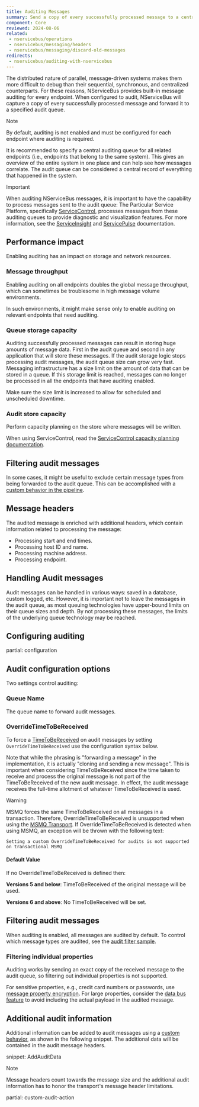 ```yaml
---
title: Auditing Messages
summary: Send a copy of every successfully processed message to a central place for analysis and compliance purposes.
component: Core
reviewed: 2024-08-06
related:
 - nservicebus/operations
 - nservicebus/messaging/headers
 - nservicebus/messaging/discard-old-messages
redirects:
 - nservicebus/auditing-with-nservicebus
---
```


The distributed nature of parallel, message-driven systems makes them more difficult to debug than their sequential, synchronous, and centralized counterparts. For these reasons, NServiceBus provides built-in message auditing for every endpoint. When configured to audit, NServiceBus will capture a copy of every successfully processed message and forward it to a specified audit queue.

> [!NOTE]
> By default, auditing is not enabled and must be configured for each endpoint where auditing is required.

It is recommended to specify a central auditing queue for all related endpoints (i.e., endpoints that belong to the same system). This gives an overview of the entire system in one place and can help see how messages correlate. The audit queue can be considered a central record of everything that happened in the system.

> [!IMPORTANT]
> When auditing NServiceBus messages, it is important to have the capability to process messages sent to the audit queue: The Particular Service Platform, specifically [ServiceControl](/servicecontrol), processes messages from these auditing queues to provide diagnostic and visualization features. For more information, see the [ServiceInsight](/serviceinsight/) and [ServicePulse](/servicepulse/) documentation.

## Performance impact

Enabling auditing has an impact on storage and network resources.

### Message throughput

Enabling auditing on all endpoints doubles the global message throughput, which can sometimes be troublesome in high message volume environments.

In such environments, it might make sense only to enable auditing on relevant endpoints that need auditing.

### Queue storage capacity

Auditing successfully processed messages can result in storing huge amounts of message data. First in the audit queue and second in any application that will store these messages. If the audit storage logic stops processing audit messages, the audit queue size can grow very fast. Messaging infrastructure has a size limit on the amount of data that can be stored in a queue. If this storage limit is reached, messages can no longer be processed in all the endpoints that have auditing enabled.

Make sure the size limit is increased to allow for scheduled and unscheduled downtime.

### Audit store capacity

Perform capacity planning on the store where messages will be written.

When using ServiceControl, read the [ServiceControl capacity planning documentation](/servicecontrol/capacity-and-planning.md).

## Filtering audit messages

In some cases, it might be useful to exclude certain message types from being forwarded to the audit queue. This can be accomplished with a [custom behavior in the pipeline](/samples/pipeline/audit-filtering).

## Message headers

The audited message is enriched with additional headers, which contain information related to processing the message:

* Processing start and end times.
* Processing host ID and name.
* Processing machine address.
* Processing endpoint.

## Handling Audit messages

Audit messages can be handled in various ways: saved in a database, custom logged, etc. However, it is important not to leave the messages in the audit queue, as most queuing technologies have upper-bound limits on their queue sizes and depth. By not processing these messages, the limits of the underlying queue technology may be reached.

## Configuring auditing

partial: configuration

## Audit configuration options

Two settings control auditing:

### Queue Name

The queue name to forward audit messages.

### OverrideTimeToBeReceived

To force a [TimeToBeReceived](/nservicebus/messaging/discard-old-messages.md) on audit messages by setting `OverrideTimeToBeReceived` use the configuration syntax below.

Note that while the phrasing is "forwarding a message" in the implementation, it is actually "cloning and sending a new message". This is important when considering TimeToBeReceived since the time taken to receive and process the original message is not part of the TimeToBeReceived of the new audit message. In effect, the audit message receives the full-time allotment of whatever TimeToBeReceived is used.

> [!WARNING]
> MSMQ forces the same TimeToBeReceived on all messages in a transaction. Therefore, OverrideTimeToBeReceived is unsupported when using the [MSMQ Transport](/transports/msmq/). If OverrideTimeToBeReceived is detected when using MSMQ, an exception will be thrown with the following text:
>
> ```
> Setting a custom OverrideTimeToBeReceived for audits is not supported on transactional MSMQ
> ```

#### Default Value

If no OverrideTimeToBeReceived is defined then:

**Versions 5 and below**: TimeToBeReceived of the original message will be used.

**Versions 6 and above**: No TimeToBeReceived will be set.

## Filtering audit messages

When auditing is enabled, all messages are audited by default. To control which message types are audited, see the [audit filter sample](/samples/pipeline/audit-filtering/).

### Filtering individual properties

Auditing works by sending an exact copy of the received message to the audit queue, so filtering out individual properties is not supported.

For sensitive properties, e.g., credit card numbers or passwords, use [message property encryption](/nservicebus/security/property-encryption.md). For large properties, consider the [data bus feature](/nservicebus/messaging/databus/) to avoid including the actual payload in the audited message.

## Additional audit information

Additional information can be added to audit messages using a [custom behavior](/nservicebus/pipeline/manipulate-with-behaviors.md), as shown in the following snippet. The additional data will be contained in the audit message headers.

snippet: AddAuditData

> [!NOTE]
> Message headers count towards the message size and the additional audit information has to honor the transport's message header limitations.

partial: custom-audit-action
